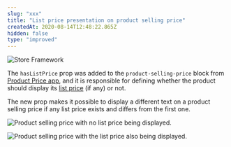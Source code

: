 ```yaml
---
slug: "xxx"
title: "List price presentation on product selling price"
createdAt: 2020-08-14T12:48:22.865Z
hidden: false
type: "improved"
---
```


![Store Framework](https://img.shields.io/badge/-Store%20Framework-red)

The `hasListPrice` prop was added to the `product-selling-price` block from [Product Price app](https://vtex.io/docs/components/all/vtex.product-price/), and it is responsible for defining whether the product should display its [list price](https://help.vtex.com/en/tutorial/prices-v2--tutorials_4393?locale=en) (if any) or not.

The new prop makes it possible to display a different text on a product selling price if any list price exists and differs from the first one.

![Product selling price with no list price being displayed.](https://cdn.jsdelivr.net/gh/vtexdocs/dev-portal-content@readme-docs/docs/release-notes/047be76-rn-no-list-price_17.png)

![Product selling price with the list price also being displayed.](https://cdn.jsdelivr.net/gh/vtexdocs/dev-portal-content@readme-docs/docs/release-notes/c5c9ed1-rn-with-list-price_19.png)
